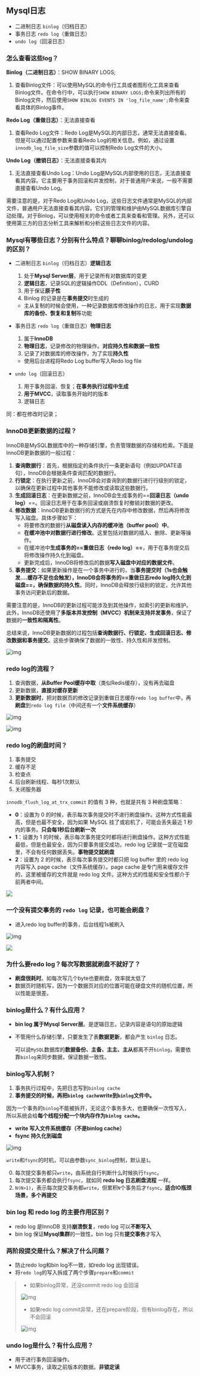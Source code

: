## Mysql日志

- 二进制日志 `binlog`（归档日志）
- 事务日志 `redo log`（重做日志）
- `undo log`（回滚日志）

### 怎么查看这些log？

**Binlog（二进制日志）**：SHOW BINARY LOGS;

1. 查看Binlog文件：可以使用MySQL的命令行工具或者图形化工具来查看Binlog文件。在命令行中，可以执行`SHOW BINARY LOGS;`命令来列出所有的Binlog文件，然后使用`SHOW BINLOG EVENTS IN 'log_file_name';`命令来查看具体的Binlog事件。

**Redo Log（重做日志）**：无法直接查看

1. 查看Redo Log文件：Redo Log是MySQL的内部日志，通常无法直接查看。但是可以通过配置参数来查看Redo Log的相关信息。例如，通过设置`innodb_log_file_size`参数的值可以控制Redo Log文件的大小。

**Undo Log（撤销日志）**：无法直接查看其内

1. 无法直接查看Undo Log：Undo Log是MySQL内部使用的日志，无法直接查看其内容。它主要用于事务回滚和并发控制，对于普通用户来说，一般不需要直接查看Undo Log。

需要注意的是，对于Redo Log和Undo Log，这些日志文件通常是MySQL的内部文件，普通用户无法直接查看其内容。它们的管理和维护由MySQL数据库引擎自动处理。对于Binlog，可以使用相关的命令或者工具来查看和管理。另外，还可以使用第三方的日志分析工具来解析和分析这些日志文件的内容。



### Mysql有哪些日志？分别有什么特点？聊聊binlog/redolog/undolog的区别？

- 二进制日志 `binlog`（归档日志）**逻辑日志**

  1. 处于**Mysql Server层**，用于记录所有对数据库的变更
  2. **逻辑日志**，记录SQL的逻辑操作DDL（Definition），CURD
  3. 用于保证**原子性**
  3. Binlog 的记录是在**事务提交**时生成的

  - 主从复制的时候会使用，一种记录数据库修改操作的日志，用于实现**数据库的备份、恢复和复制**等功能

- 事务日志 `redo log`（重做日志）**物理日志**

  1. 属于**InnoDB**
  2. **物理日志**，记录修改的物理操作。**对应持久性和数据一致性**
  3. 记录了对数据库的修改操作，为了实现**持久性**

  - 使用后台进程将Redo Log buffer写入Redo log file

- `undo log`（回滚日志）

  1. 用于事务回滚、恢复；**在事务执行过程中生成**
  2. **用于MVCC**，读取事务开始时的版本
  3. 逻辑日志

同：都在修改时记录；

### InnoDB更新数据的过程？

InnoDB是MySQL数据库中的一种存储引擎，负责管理数据的存储和检索。下面是InnoDB更新数据的一般过程：

1. **查询数据行**：首先，根据指定的条件执行一条更新语句（例如UPDATE语句），InnoDB会根据条件查询匹配的数据行。
2. **行锁定**：在执行更新之前，InnoDB会对查询到的数据行进行行级别的锁定，以确保在更新过程中其他事务不能修改或读取这些数据行。
3. **生成回滚日志**：在更新数据之前，InnoDB会生成事务的==**回滚日志（undo log）**==。回滚日志用于在事务回滚或崩溃恢复时撤销对数据的更改。
4. **修改数据**：InnoDB更新数据行的方式是先在内存中修改数据，然后再将修改写入磁盘。具体步骤如下：
   - 将要修改的数据行**从磁盘读入内存的缓冲池（buffer pool）中**。
   - **在缓冲池中对数据行进行修改**。这里包括对数据的插入、删除、更新等操作。
   - 在缓冲池中**生成事务的==重做日志（redo log）==**，用于在事务提交后将修改操作持久化到磁盘。
   - 更新完成后，InnoDB将修改后的数据**写入磁盘中对应的数据文件**。
5. **事务提交**：如果更新操作是在一个事务中进行的，当**事务提交时（1s也会触发....缓存不足也会触发），InnoDB会将事务的==重做日志redo log持久化到磁盘==，确保数据的持久性**。同时，InnoDB会释放行级别的锁定，允许其他事务访问更新后的数据。

需要注意的是，InnoDB的更新过程可能涉及到其他操作，如索引的更新和维护。此外，InnoDB还使用了**多版本并发控制（MVCC）机制来支持并发事务**，保证了数据的**一致性和隔离性**。

总结来说，InnoDB更新数据的过程包括**查询数据行、行锁定、生成回滚日志、修改数据和事务提交**。这些步骤确保了数据的一致性、持久性和并发控制。

![img](http://42.192.130.83:9000/picgo/imgs/03.png)

### redo log的流程？

1. 查询数据，**从Buffer Pool缓存中取**（类似Redis缓存），没有再去磁盘
2. 更新数据，**直接对缓存更新**
3. **更新数据时**，把对数据页的修改记录到重做日志缓存`redo log buffer`中，再**刷盘**到`redo log file`（中间还有一个**文件系统缓存**）

![img](http://42.192.130.83:9000/picgo/imgs/03.png)

![img](http://42.192.130.83:9000/picgo/imgs/04.png)

### redo log的刷盘时间？

1. 事务提交
2. 缓存不足
3. 检查点
4. 后台刷新线程、每秒1次默认
5. 关闭服务器

`innodb_flush_log_at_trx_commit` 的值有 3 种，也就是共有 3 种刷盘策略：

- **0**：设置为 0 的时候，表示每次事务提交时不进行刷盘操作。这种方式性能最高，但是也最不安全，因为如果 MySQL 挂了或宕机了，可能会丢失最近 1 秒内的事务。**只会每1秒后台刷新一次**
- **1**：设置为 1 的时候，表示每次事务提交时都将进行刷盘操作。这种方式性能最低，但是也最安全，因为只要事务提交成功，redo log 记录就一定在磁盘里，不会有任何数据丢失。**事物提交就刷盘**
- **2**：设置为 2 的时候，表示每次事务提交时都只把 log buffer 里的 redo log 内容写入 page cache（文件系统缓存）。page cache 是专门用来缓存文件的，这里被缓存的文件就是 redo log 文件。这种方式的性能和安全性都介于前两者中间。

![](http://42.192.130.83:9000/picgo/imgs/04.png)

### 一个没有提交事务的 `redo log` 记录，也可能会刷盘？

- 进入redo log  buffer的事务，后台线程1s被刷入

 ![img](http://42.192.130.83:9000/picgo/imgs/05.png)

![](http://42.192.130.83:9000/picgo/imgs/04.png)

### 为什么要redo log？每次写数据就刷盘不就好了？

- **刷盘很耗时**。如每次写几个byte也要刷盘，效率就太低了
- 数据页时随机写，因为一个数据页对应的位置可能在硬盘文件的随机位置，所以性能是很差。

### binlog是什么？有什么应用？

- **bin log 属于Mysql Server层**。是逻辑日志，记录内容是语句的原始逻辑

- 不管用什么存储引擎，只要发生了表**数据更新**，都会产生 `binlog` 日志。

  可以说`MySQL`数据库的**数据备份、主备、主主、主从**都离不开`binlog`，需要依靠`binlog`来同步数据，保证数据一致性。

### binlog写入机制？

1. 事务执行过程中，先把日志写到`binlog cache`
2. **事务提交的时候，再把`binlog cache`write到`binlog`文件中。**

因为一个事务的`binlog`不能被拆开，无论这个事务多大，也要确保一次性写入，所以系统会给**每个线程分配一个块内存作为`binlog cache`。**

- **write 写入文件系统缓存（不是binlog cache）**
- **fsync 持久化到磁盘**

![img](http://42.192.130.83:9000/picgo/imgs/04-20220305234747840.png)

`write`和`fsync`的时机，可以由参数`sync_binlog`控制，默认是`1`。

0. 每次提交事务都只`write`，由系统自行判断什么时候执行`fsync`。
1. 每次提交事务都会执行`fsync`，就如同 **redo log 日志刷盘流程** 一样。
2. `N(N>1)`，表示每次提交事务都`write`，但累积`N`个事务后才`fsync`。**适合IO瓶颈场景，多个再提交**

### bin log 和 redo log 的主要作用区别？

- redo log 是InnoDB 支持**崩溃恢复**，redo log 可以**不断写入**
- bin log 保证**Mysql集群**的一致性，bin log 只有**提交事务**才写入

### 两阶段提交是什么？解决了什么问题？

- 防止redo log和bin log不一致，如redo log 出现错误。
- 将`redo log`的写入拆成了两个步骤`prepare`和`commit`

> - 如果binlog异常，还没commit redo log 会回滚
>
> ![img](http://42.192.130.83:9000/picgo/imgs/06-20220305234907651.png)
>
> - 如果redo log commit异常，还在prepare阶段，但有binlog存在，所以不会回滚
>
> ![img](http://42.192.130.83:9000/picgo/imgs/04-20220305234956774.png)

### undo log是什么？有什么应用？

- 用于进行事务回滚操作。
- MVCC事务，读取之前版本的数据。**非锁定读**